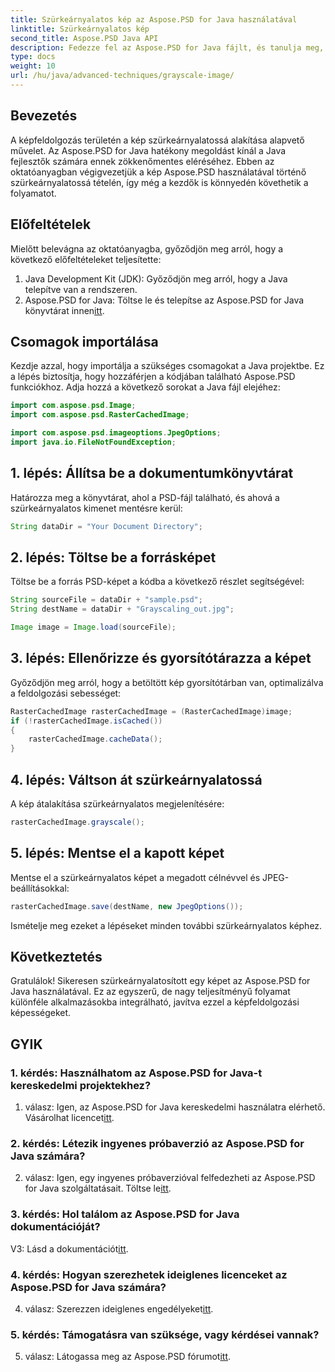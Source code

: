 ```yaml
---
title: Szürkeárnyalatos kép az Aspose.PSD for Java használatával
linktitle: Szürkeárnyalatos kép
second_title: Aspose.PSD Java API
description: Fedezze fel az Aspose.PSD for Java fájlt, és tanulja meg, hogyan lehet könnyedén szürkeárnyalatos képeket készíteni lépésről lépésre bemutatott oktatóanyagunk segítségével.
type: docs
weight: 10
url: /hu/java/advanced-techniques/grayscale-image/
---
```

## Bevezetés

A képfeldolgozás területén a kép szürkeárnyalatossá alakítása alapvető művelet. Az Aspose.PSD for Java hatékony megoldást kínál a Java fejlesztők számára ennek zökkenőmentes eléréséhez. Ebben az oktatóanyagban végigvezetjük a kép Aspose.PSD használatával történő szürkeárnyalatossá tételén, így még a kezdők is könnyedén követhetik a folyamatot.

## Előfeltételek

Mielőtt belevágna az oktatóanyagba, győződjön meg arról, hogy a következő előfeltételeket teljesítette:

1. Java Development Kit (JDK): Győződjön meg arról, hogy a Java telepítve van a rendszeren.
2.  Aspose.PSD for Java: Töltse le és telepítse az Aspose.PSD for Java könyvtárat innen[itt](https://releases.aspose.com/psd/java/).

## Csomagok importálása

Kezdje azzal, hogy importálja a szükséges csomagokat a Java projektbe. Ez a lépés biztosítja, hogy hozzáférjen a kódjában található Aspose.PSD funkciókhoz. Adja hozzá a következő sorokat a Java fájl elejéhez:

```java
import com.aspose.psd.Image;
import com.aspose.psd.RasterCachedImage;

import com.aspose.psd.imageoptions.JpegOptions;
import java.io.FileNotFoundException;
```

## 1. lépés: Állítsa be a dokumentumkönyvtárat

Határozza meg a könyvtárat, ahol a PSD-fájl található, és ahová a szürkeárnyalatos kimenet mentésre kerül:

```java
String dataDir = "Your Document Directory";
```

## 2. lépés: Töltse be a forrásképet

Töltse be a forrás PSD-képet a kódba a következő részlet segítségével:

```java
String sourceFile = dataDir + "sample.psd";
String destName = dataDir + "Grayscaling_out.jpg";

Image image = Image.load(sourceFile);
```

## 3. lépés: Ellenőrizze és gyorsítótárazza a képet

Győződjön meg arról, hogy a betöltött kép gyorsítótárban van, optimalizálva a feldolgozási sebességet:

```java
RasterCachedImage rasterCachedImage = (RasterCachedImage)image;
if (!rasterCachedImage.isCached())
{
    rasterCachedImage.cacheData();
}
```

## 4. lépés: Váltson át szürkeárnyalatossá

A kép átalakítása szürkeárnyalatos megjelenítésére:

```java
rasterCachedImage.grayscale();
```

## 5. lépés: Mentse el a kapott képet

Mentse el a szürkeárnyalatos képet a megadott célnévvel és JPEG-beállításokkal:

```java
rasterCachedImage.save(destName, new JpegOptions());
```

Ismételje meg ezeket a lépéseket minden további szürkeárnyalatos képhez.

## Következtetés

Gratulálok! Sikeresen szürkeárnyalatosított egy képet az Aspose.PSD for Java használatával. Ez az egyszerű, de nagy teljesítményű folyamat különféle alkalmazásokba integrálható, javítva ezzel a képfeldolgozási képességeket.

## GYIK

### 1. kérdés: Használhatom az Aspose.PSD for Java-t kereskedelmi projektekhez?

 1. válasz: Igen, az Aspose.PSD for Java kereskedelmi használatra elérhető. Vásárolhat licencet[itt](https://purchase.aspose.com/buy).

### 2. kérdés: Létezik ingyenes próbaverzió az Aspose.PSD for Java számára?

 2. válasz: Igen, egy ingyenes próbaverzióval felfedezheti az Aspose.PSD for Java szolgáltatásait. Töltse le[itt](https://releases.aspose.com/).

### 3. kérdés: Hol találom az Aspose.PSD for Java dokumentációját?

 V3: Lásd a dokumentációt[itt](https://reference.aspose.com/psd/java/).

### 4. kérdés: Hogyan szerezhetek ideiglenes licenceket az Aspose.PSD for Java számára?

 4. válasz: Szerezzen ideiglenes engedélyeket[itt](https://purchase.aspose.com/temporary-license/).

### 5. kérdés: Támogatásra van szüksége, vagy kérdései vannak?

 5. válasz: Látogassa meg az Aspose.PSD fórumot[itt](https://forum.aspose.com/c/psd/34).